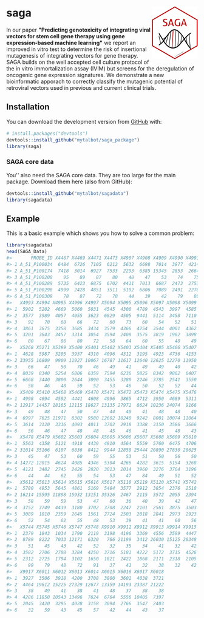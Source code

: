 
<!-- README.md is generated from README.Rmd. Please edit that file -->
saga <img src="man/figures/logo.png" align="right" width="120" />
=================================================================

<!-- badges: start -->
<!-- badges: end -->
In our paper **"Predicting genotoxicity of integrating viral vectors for stem cell gene therapy using gene expression-based machine learning"** we report an improved in vitro test to determine the risk of insertional mutagenesis of integrating vectors for gene therapy. SAGA builds on the well accepted cell culture protocol of the in vitro immortalization assay (IVIM) but screens for the deregulation of oncogenic gene expression signatures. We demonstrate a new bioinformatic apporach to correctly classify the mutagenic potential of retroviral vectors used in previous and current clinical trials.

Installation
------------

You can download the development version from [GitHub](https://github.com/) with:

``` r
# install.packages("devtools")
devtools::install_github("mytalbot/saga_package")
library(saga)
```

### SAGA core data

You'' also need the SAGA core data. They are too large for the main package. Download them here (also from GitHub):

``` r
devtools::install_github("mytalbot/sagadata")
library(sagadata)
```

Example
-------

This is a basic example which shows you how to solve a common problem:

``` r
library(sagadata)
head(SAGA_Data)
#>       PROBE_ID X4467 X4469 X4471 X4473 X4907 X4908 X4909 X4990 X4991 X4992
#> 1 A_51_P100034  6484  6726  7105  6212  5632  6698  7014  3977  4214  5358
#> 2 A_51_P100174  7418  3014  6927  7533  2293  6385 15345  2853  2664  2824
#> 3 A_51_P100208    95    89    87    80    48    47    53    74    75    70
#> 4 A_51_P100289  5735  6423  6875  6702  4411  7013  6687  2473  2753  3580
#> 5 A_51_P100298  4999  2428  4851  3511  5192  6806  7089  2491  2276  2712
#> 6 A_51_P100309    78    87    72    70    44    39    42    79    80    86
#>   X4993 X4994 X4995 X4996 X4997 X5094 X5095 X5096 X5097 X5098 X5099 X5265
#> 1  5902  5202  4669  5060  5031  4545  4300  4789  4543  3997  4585  3639
#> 2  3577  3989  4057  4055  3623  6829  4505  9441  5114  3458  7110 10594
#> 3    92    70    68    66    72    60    73    60    54    52    51    67
#> 4  3861  3675  3358  3685  3434  3579  4366  4254  3544  4001  4362  4341
#> 5  3201  3643  3457  3314  3054  3594  2408  3575  3819  1962  3898  3288
#> 6    80    67    86    80    72    58    64    60    55    48    49    52
#>   X5268 X5271 X5399 X5400 X5401 X5402 X5403 X5404 X5405 X5406 X5407 X5408
#> 1  4628  5987  3205  3937  4310  4096  4312  3195  4923  4736  4153  3376
#> 2 33955 16809  9909 11927 10067 16787 11617 12640 12625 12270 11950 12741
#> 3    66    47    50    70    46    49    41    49    49    40    42    46
#> 4  8039  8340  5254  6806  6359  7594  6236  5825  8342  9862  6407  6280
#> 5  6668  3440  3800  2644  3090  3455  3280  2246  3785  2541  3550  2611
#> 6    58    46    48    59    52    53    46    50    52    52    44    42
#>   X5409 X5410 X5468 X5469 X5470 X5471 X5472 X5473 X5474 X5475 X5476 X5477
#> 1  4998  4694  4592  4441  4608  4996  3865  4712  3950  4689  5311  4604
#> 2 12917 14457 18165 12115 18627 13135 27971  8624 10236 24074  9166 30462
#> 3    49    48    47    50    47    44    40    41    48    48    40    45
#> 4  6997  7625 11971  8302  9580 12602 10240  9242  8001 10074 11064 10570
#> 5  3614  3120  3316  4093  4011  3702  2918  3388  3150  3586  3666  2904
#> 6    56    46    47    48    48    45    46    41    45    48    43    47
#>   X5478 X5479 X5602 X5603 X5604 X5605 X5606 X5607 X5608 X5609 X5610 X5611
#> 1  5563  4358  5121  4918  4439  4910  4564  5559  5760  6475  4706  4209
#> 2 31014 35166  6107  6836  8412  9944 12858 25444 20890 27830 28625 25634
#> 3    45    47    53    60    59    55    53    51    50    56    50    61
#> 4 14272 12015  4624  4085  4346  5304  4266  4282  3615  5154  3268  4196
#> 5  4121  3482  2745  2426  2820  3013  2014  3960  3276  3764  3196  2761
#> 6    44    44    62    55    54    53    47    84    49    51    52    53
#>   X5612 X5613 X5614 X5615 X5616 X5617 X5118 X5119 X5120 X5741 X5742 X5743
#> 1  5780  4953  5645  4861  5169  5484  3577  2912  3854  2376  2518  1800
#> 2 16214 15595 11898 15932 13151 35326  2467  2115  3572  2055  2394   972
#> 3    58    59    59    53    47    60    36    40    39    42    47    43
#> 4  3752  3749  4439  3180  3702  3708  2247  2101  2561  3875  3503  9958
#> 5  3089  1810  2359  2645  1561  2724  2503  2018  2841  2973  2923  1134
#> 6    52    54    62    55    48    53    39    41    41    60    56    53
#>   X5744 X5745 X5746 X5747 X5748 X9910 X9911 X9912 X9913 X9914 X9915 X9916
#> 1  2379  1843  1034  1790  2119  3198  4196  3369  4556  3599  4447  3665
#> 2  8789  8222  7033 12171  6320   766 21199  3412 26030 15125 20348  9341
#> 3    51    45    43    42    52    32    35    34    41    32    42    37
#> 4  3582  2706  2788  3284  4250  3716  5181  4222  5172  3715  4526  5355
#> 5  2312  2725  1794  3102  1650  1821  2422  1868  2171  2318  2105  2074
#> 6    99    79    48    72    91    37    41    32    38    32    42    36
#>   X9917 X6011 X6012 X6013 X6014 X6015 X6016 X6017 X6018
#> 1  3927  3506  3918  4200  3708  3800  3601  4038  3721
#> 2  4464 19612 15225 27329 12677 13359 14193 23387 21222
#> 3    38    49    41    38    41    48    37    38    38
#> 4  4286 11850 10543 13496  7624  6764  5556 10405  7397
#> 5  2045  3420  3295  4028  3158  3094  2766  3547  2403
#> 6    32    59    43    45    57    42    44    43    37
```
